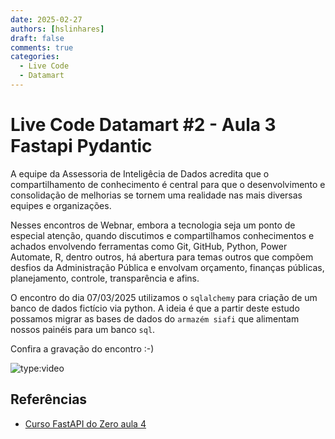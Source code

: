 ```yaml
---
date: 2025-02-27
authors: [hslinhares]
draft: false
comments: true
categories:
  - Live Code
  - Datamart
---
```


# Live Code Datamart #2 - Aula 3 Fastapi Pydantic

A equipe da Assessoria de Inteligêcia de Dados acredita que o compartilhamento de conhecimento é central para que o desenvolvimento e consolidação de melhorias se tornem uma realidade nas mais diversas equipes e organizações.

Nesses encontros de Webnar, embora a tecnologia seja um ponto de especial atenção, quando discutimos e compartilhamos conhecimentos e achados envolvendo ferramentas como Git, GitHub, Python, Power Automate, R, dentro outros, há abertura para temas outros que compõem desfios da Administração Pública e envolvam orçamento, finanças públicas, planejamento, controle, transparência e afins.


<!-- more -->

O encontro do dia 07/03/2025 utilizamos o `sqlalchemy` para criação de um banco de dados fictício via python. A ideia é que a partir deste estudo possamos migrar as bases de dados do `armazém siafi` que alimentam nossos painéis para um banco `sql`.

Confira a gravação do encontro :-)

![type:video](https://www.youtube.com/embed/5hlMuFwmYG8)

## Referências

- [Curso FastAPI do Zero aula 4](https://fastapidozero.dunossauro.com/04/)

